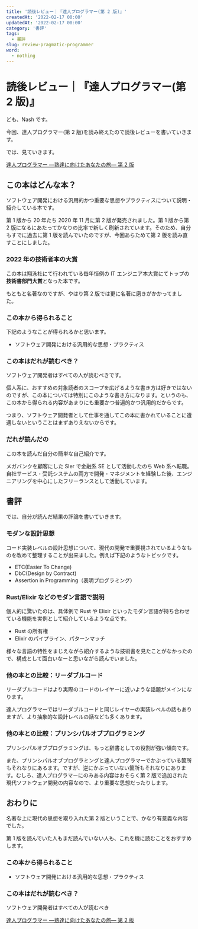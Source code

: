 ```yaml
---
title: '読後レビュー｜『達人プログラマー(第 2 版)』'
createdAt: '2022-02-17 00:00'
updatedAt: '2022-02-17 00:00'
category: '書評'
tags:
  - 書評
slug: review-pragmatic-programmer
word:
  - nothing
---
```


# 読後レビュー｜『達人プログラマー(第 2 版)』

ども、Nash です。

今回、達人プログラマー(第 2 版)を読み終えたので読後レビューを書いていきます。

では、見ていきます。

<!--  -->
<div class="af-moshi-container">
<a href="//af.moshimo.com/af/c/click?a_id=1847646&amp;p_id=170&amp;pc_id=185&amp;pl_id=4062&amp;url=https%3A%2F%2Fwww.amazon.co.jp%2Fdp%2FB08T9BXSVD" rel="nofollow" referrerpolicy="no-referrer-when-downgrade"><img src="https://images-fe.ssl-images-amazon.com/images/I/51W3GJV1X-L._SL160_.jpg" alt="" style="border: none;" /><br />達人プログラマー ―熟達に向けたあなたの旅― 第 2 版</a><img src="//i.moshimo.com/af/i/impression?a_id=1847646&amp;p_id=170&amp;pc_id=185&amp;pl_id=4062" alt="" width="1" height="1" style="border: 0px;" />
</div>

<!--  -->

## この本はどんな本？

ソフトウェア開発における汎用的かつ重要な思想やプラクティスについて説明・紹介している本です。

第 1 版から 20 年たち 2020 年 11 月に第 2 版が発売されました。第 1 版から第 2 版になるにあたってかなりの比率で新しく刷新されています。そのため、自分もすでに過去に第 1 版を読んでいたのですが、今回あらためて第 2 版を読み直すことにしました。

### 2022 年の技術者本の大賞

この本は翔泳社にて行われている毎年恒例の IT エンジニア本大賞にてトップの **技術書部門大賞**となった本です。

もともと名著なのですが、やはり第 2 版では更に名著に磨きがかかってました。

### この本から得られること

下記のようなことが得られるかと思います。

- ソフトウェア開発における汎用的な思想・プラクティス

### この本はだれが読むべき？

ソフトウェア開発者はすべての人が読むべきです。

個人系に、おすすめの対象読者のスコープを広げるような書き方は好きではないのですが、この本については特別にこのような書き方になります。というのも、この本から得られる内容があまりにも重要かつ普遍的かつ汎用的だからです。

つまり、ソフトウェア開発者として仕事を通してこの本に書かれていることに遭遇しないということはまずありえないからです。

### だれが読んだの

この本を読んだ自分の簡単な自己紹介です。

メガバンクを顧客にした SIer で金融系 SE として活動したのち Web 系へ転職。 自社サービス・受託システムの両方で開発・マネジメントを経験した後、エンジニアリングを中心にしたフリーランスとして活動しています。

## 書評

では、自分が読んだ結果の評論を書いていきます。

### モダンな設計思想

コード実装レベルの設計思想について、現代の開発で重要視されているようなものを改めて整理することが出来ました。例えば下記のようなトピックです。

- ETC(Easier To Change)
- DbC(Design by Contract)
- Assertion in Programming（表明プログラミング）

### Rust/Elixir などのモダン言語で説明

個人的に驚いたのは、具体例で Rust や Elixir といったモダン言語が持ち合わせている機能を実例として紹介しているような点です。

- Rust の所有権
- Elixir のパイプライン、パターンマッチ

様々な言語の特性をまじえながら紹介するような技術書を見たことがなかったので、構成として面白いなーと思いながら読んでいました。

### 他の本との比較：リーダブルコード

リーダブルコードはより実際のコードのレイヤーに近いような話題がメインになります。

達人プログラマーではリーダブルコードと同じレイヤーの実装レベルの話もありますが、より抽象的な設計レベルの話なども多くあります。

### 他の本との比較：プリンシパルオブプログラミング

プリンシパルオブプログラミングは、もっと辞書としての役割が強い傾向です。

また、プリンシパルオブプログラミングと達人プログラマーでかぶっている箇所もそれなりにあるます。ですが、逆にかぶっていない箇所もそれなりにあります。むしろ、達人プログラマーにのみある内容はおそらく第 2 版で追加された現代ソフトウェア開発の内容なので、より重要な思想だったりします。

## おわりに

名著な上に現代の思想を取り入れた第 2 版ということで、かなり有意義な内容でした。

第 1 版を読んでいた人もまだ読んでいない人も、これを機に読むことをおすすめします。

### この本から得られること

- ソフトウェア開発における汎用的な思想・プラクティス

### この本はだれが読むべき？

ソフトウェア開発者はすべての人が読むべき

<!--  -->

<div class="af-moshi-container">
<a href="//af.moshimo.com/af/c/click?a_id=1847646&amp;p_id=170&amp;pc_id=185&amp;pl_id=4062&amp;url=https%3A%2F%2Fwww.amazon.co.jp%2Fdp%2FB08T9BXSVD" rel="nofollow" referrerpolicy="no-referrer-when-downgrade"><img src="https://images-fe.ssl-images-amazon.com/images/I/51W3GJV1X-L._SL160_.jpg" alt="" style="border: none;" /><br />達人プログラマー ―熟達に向けたあなたの旅― 第 2 版</a><img src="//i.moshimo.com/af/i/impression?a_id=1847646&amp;p_id=170&amp;pc_id=185&amp;pl_id=4062" alt="" width="1" height="1" style="border: 0px;" />
</div>

<!--  -->
